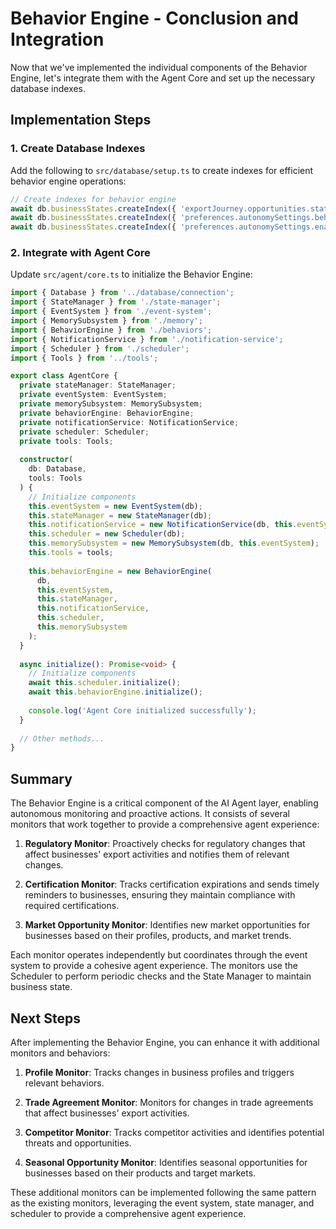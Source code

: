 # Behavior Engine - Conclusion and Integration

Now that we've implemented the individual components of the Behavior Engine, let's integrate them with the Agent Core and set up the necessary database indexes.

## Implementation Steps

### 1. Create Database Indexes

Add the following to `src/database/setup.ts` to create indexes for efficient behavior engine operations:

```typescript
// Create indexes for behavior engine
await db.businessStates.createIndex({ 'exportJourney.opportunities.status': 1 });
await db.businessStates.createIndex({ 'preferences.autonomySettings.behaviorType': 1 });
await db.businessStates.createIndex({ 'preferences.autonomySettings.enabled': 1 });
```

### 2. Integrate with Agent Core

Update `src/agent/core.ts` to initialize the Behavior Engine:

```typescript
import { Database } from '../database/connection';
import { StateManager } from './state-manager';
import { EventSystem } from './event-system';
import { MemorySubsystem } from './memory';
import { BehaviorEngine } from './behaviors';
import { NotificationService } from './notification-service';
import { Scheduler } from './scheduler';
import { Tools } from '../tools';

export class AgentCore {
  private stateManager: StateManager;
  private eventSystem: EventSystem;
  private memorySubsystem: MemorySubsystem;
  private behaviorEngine: BehaviorEngine;
  private notificationService: NotificationService;
  private scheduler: Scheduler;
  private tools: Tools;
  
  constructor(
    db: Database,
    tools: Tools
  ) {
    // Initialize components
    this.eventSystem = new EventSystem(db);
    this.stateManager = new StateManager(db);
    this.notificationService = new NotificationService(db, this.eventSystem);
    this.scheduler = new Scheduler(db);
    this.memorySubsystem = new MemorySubsystem(db, this.eventSystem);
    this.tools = tools;
    
    this.behaviorEngine = new BehaviorEngine(
      db,
      this.eventSystem,
      this.stateManager,
      this.notificationService,
      this.scheduler,
      this.memorySubsystem
    );
  }
  
  async initialize(): Promise<void> {
    // Initialize components
    await this.scheduler.initialize();
    await this.behaviorEngine.initialize();
    
    console.log('Agent Core initialized successfully');
  }
  
  // Other methods...
}
```

## Summary

The Behavior Engine is a critical component of the AI Agent layer, enabling autonomous monitoring and proactive actions. It consists of several monitors that work together to provide a comprehensive agent experience:

1. **Regulatory Monitor**: Proactively checks for regulatory changes that affect businesses' export activities and notifies them of relevant changes.

2. **Certification Monitor**: Tracks certification expirations and sends timely reminders to businesses, ensuring they maintain compliance with required certifications.

3. **Market Opportunity Monitor**: Identifies new market opportunities for businesses based on their profiles, products, and market trends.

Each monitor operates independently but coordinates through the event system to provide a cohesive agent experience. The monitors use the Scheduler to perform periodic checks and the State Manager to maintain business state.

## Next Steps

After implementing the Behavior Engine, you can enhance it with additional monitors and behaviors:

1. **Profile Monitor**: Tracks changes in business profiles and triggers relevant behaviors.

2. **Trade Agreement Monitor**: Monitors for changes in trade agreements that affect businesses' export activities.

3. **Competitor Monitor**: Tracks competitor activities and identifies potential threats and opportunities.

4. **Seasonal Opportunity Monitor**: Identifies seasonal opportunities for businesses based on their products and target markets.

These additional monitors can be implemented following the same pattern as the existing monitors, leveraging the event system, state manager, and scheduler to provide a comprehensive agent experience. 